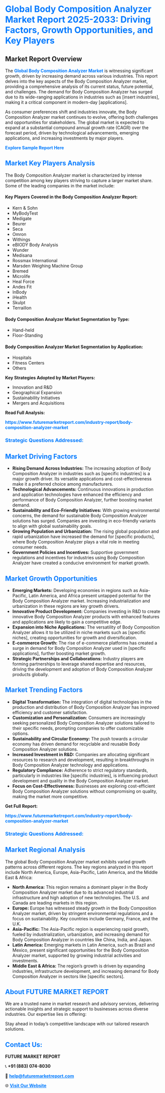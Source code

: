 <h1 style="color: #007BFF;">Global Body Composition Analyzer Market Report 2025-2033: Driving Factors, Growth Opportunities, and Key Players</h1>

<section id="overview">
<h2>Market Report Overview</h2>
<p>The <a href="https://www.futuremarketreport.com/industry-report/body-composition-analyzer-market" style="color: #007BFF; text-decoration: none;"><strong>Global Body Composition Analyzer Market</strong></a> is witnessing significant growth, driven by increasing demand across various industries. This report delves into the key aspects of the Body Composition Analyzer market, providing a comprehensive analysis of its current status, future potential, and challenges. The demand for Body Composition Analyzer has surged due to its wide-ranging applications in industries such as [insert industries], making it a critical component in modern-day [applications].</p>
<p>As consumer preferences shift and industries innovate, the Body Composition Analyzer market continues to evolve, offering both challenges and opportunities for stakeholders. The global market is expected to expand at a substantial compound annual growth rate (CAGR) over the forecast period, driven by technological advancements, emerging applications, and increasing investments by major players.</p>
</section>

<section id="overview">
<p><a href="https://www.futuremarketreport.com/request-sample/reportId=56607" style="color: #007BFF; text-decoration: none;"><strong>Explore Sample Report Here</strong></a></p>
</section>

<section id="key-players">
<h2 style="color: #007BFF;">Market Key Players Analysis</h2>
<p>The Body Composition Analyzer market is characterized by intense competition among key players striving to capture a larger market share. Some of the leading companies in the market include:</p>
<h4>Key Players Covered in the Body Composition Analyzer Report:</h4>
<ul><li>Kern &amp; Sohn</li><li>MyBodyTest</li><li>Medigate</li><li>Beurer</li><li>Seca</li><li>Omron</li><li>Withings</li><li>eBIODY Body Analysis</li><li>Wunder</li><li>Medisana</li><li>Rossmax International</li><li>Marsden Weighing Machine Group</li><li>Bremed</li><li>Microlife</li><li>Heal Force</li><li>Andes Fit</li><li>InBody</li><li>iHealth</li><li>Skulpt</li><li>Terraillon</li></ul>
<h4>Body Composition Analyzer Market Segmentation by Type:</h4>
<ul><li>Hand-held</li><li>Floor-Standing</li></ul>

<h4>Body Composition Analyzer Market Segmentation by Application:</h4>
<ul><li>Hospitals</li><li>Fitness Centers</li><li>Others</li></ul>
<p><strong>Key Strategies Adopted by Market Players:</strong></p>
<ul>
<li>Innovation and R&D</li>
<li>Geographical Expansion</li>
<li>Sustainability Initiatives</li>
<li>Mergers and Acquisitions</li>
</ul>
</section>

<section>
<p><strong>Read Full Analysis: </strong></p><a href="https://www.futuremarketreport.com/industry-report/body-composition-analyzer-market" style="color: #007BFF; text-decoration: none;"><strong>https://www.futuremarketreport.com/industry-report/body-composition-analyzer-market</strong></a>
<h3 style="color: #007BFF;">Strategic Questions Addressed:</h3>
</section>

<section id="driving-factors">
<h2 style="color: #007BFF;">Market Driving Factors</h2>
<ul>
<li><strong>Rising Demand Across Industries:</strong> The increasing adoption of Body Composition Analyzer in industries such as [specific industries] is a major growth driver. Its versatile applications and cost-effectiveness make it a preferred choice among manufacturers.</li>
<li><strong>Technological Advancements:</strong> Continuous innovations in production and application technologies have enhanced the efficiency and performance of Body Composition Analyzer, further boosting market demand.</li>
<li><strong>Sustainability and Eco-Friendly Initiatives:</strong> With growing environmental concerns, the demand for sustainable Body Composition Analyzer solutions has surged. Companies are investing in eco-friendly variants to align with global sustainability goals.</li>
<li><strong>Growing Population and Urbanization:</strong> The rising global population and rapid urbanization have increased the demand for [specific products], where Body Composition Analyzer plays a vital role in meeting consumer needs.</li>
<li><strong>Government Policies and Incentives:</strong> Supportive government regulations and incentives for industries using Body Composition Analyzer have created a conducive environment for market growth.</li>
</ul>
</section>

<section id="growth-opportunities">
<h2 style="color: #007BFF;">Market Growth Opportunities</h2>
<ul>
<li><strong>Emerging Markets:</strong> Developing economies in regions such as Asia-Pacific, Latin America, and Africa present untapped potential for the Body Composition Analyzer market. Increasing industrialization and urbanization in these regions are key growth drivers.</li>
<li><strong>Innovative Product Development:</strong> Companies investing in R&D to create innovative Body Composition Analyzer products with enhanced features and applications are likely to gain a competitive edge.</li>
<li><strong>Expansion into Niche Applications:</strong> The versatility of Body Composition Analyzer allows it to be utilized in niche markets such as [specific niches], creating opportunities for growth and diversification.</li>
<li><strong>E-commerce Growth:</strong> The rise of e-commerce platforms has created a surge in demand for Body Composition Analyzer used in [specific applications], further boosting market growth.</li>
<li><strong>Strategic Partnerships and Collaborations:</strong> Industry players are forming partnerships to leverage shared expertise and resources, driving the development and adoption of Body Composition Analyzer products globally.</li>
</ul>
</section>

<section id="trending-factors">
<h2 style="color: #007BFF;">Market Trending Factors</h2>
<ul>
<li><strong>Digital Transformation:</strong> The integration of digital technologies in the production and distribution of Body Composition Analyzer has improved efficiency and customer satisfaction.</li>
<li><strong>Customization and Personalization:</strong> Consumers are increasingly seeking personalized Body Composition Analyzer solutions tailored to their specific needs, prompting companies to offer customizable options.</li>
<li><strong>Sustainability and Circular Economy:</strong> The push towards a circular economy has driven demand for recyclable and reusable Body Composition Analyzer solutions.</li>
<li><strong>Increased Investment in R&D:</strong> Companies are allocating significant resources to research and development, resulting in breakthroughs in Body Composition Analyzer technology and applications.</li>
<li><strong>Regulatory Compliance:</strong> Adherence to strict regulatory standards, particularly in industries like [specific industries], is influencing product development and quality in the Body Composition Analyzer market.</li>
<li><strong>Focus on Cost-Effectiveness:</strong> Businesses are exploring cost-efficient Body Composition Analyzer solutions without compromising on quality, making the market more competitive.</li>
</ul>
</section>

<section>
<p><strong>Get Full Report: </strong></p><a href="https://www.futuremarketreport.com/industry-report/body-composition-analyzer-market" style="color: #007BFF; text-decoration: none;"><strong>https://www.futuremarketreport.com/industry-report/body-composition-analyzer-market</strong></a>
<h3 style="color: #007BFF;">Strategic Questions Addressed:</h3>
</section>


<section id="regional-analysis">
<h2 style="color: #007BFF;">Market Regional Analysis</h2>
<p>The global Body Composition Analyzer market exhibits varied growth patterns across different regions. The key regions analyzed in this report include North America, Europe, Asia-Pacific, Latin America, and the Middle East & Africa:</p>
<ul>
<li><strong>North America:</strong> This region remains a dominant player in the Body Composition Analyzer market due to its advanced industrial infrastructure and high adoption of new technologies. The U.S. and Canada are leading markets in this region.</li>
<li><strong>Europe:</strong> Europe has witnessed steady growth in the Body Composition Analyzer market, driven by stringent environmental regulations and a focus on sustainability. Key countries include Germany, France, and the U.K.</li>
<li><strong>Asia-Pacific:</strong> The Asia-Pacific region is experiencing rapid growth, fueled by industrialization, urbanization, and increasing demand for Body Composition Analyzer in countries like China, India, and Japan.</li>
<li><strong>Latin America:</strong> Emerging markets in Latin America, such as Brazil and Mexico, present significant opportunities for the Body Composition Analyzer market, supported by growing industrial activities and investments.</li>
<li><strong>Middle East & Africa:</strong> The region’s growth is driven by expanding industries, infrastructure development, and increasing demand for Body Composition Analyzer in sectors like [specific sectors].</li>
</ul>
</section>

<footer>
<h2 style="color: #007BFF;">About FUTURE MARKET REPORT</h2>
<p>We are a trusted name in market research and advisory services, delivering actionable insights and strategic support to businesses across diverse industries. Our expertise lies in offering:</p>

<p>Stay ahead in today’s competitive landscape with our tailored research solutions.</p>

<h2 style="color: #007BFF;">Contact Us:</h2>
<p><strong>FUTURE MARKET REPORT</strong></p>
<p>📞 <strong>+91 (883) 074-8030</strong></p>
<p>📧 <strong><a href="mailto:help@futuremarketreport.com" style="color: #007BFF;">help@futuremarketreport.com</a></strong></p>
<p>🌐 <strong><a href="https://www.futuremarketreport.com/" style="color: #007BFF;">Visit Our Website</a></strong></p>
</footer>